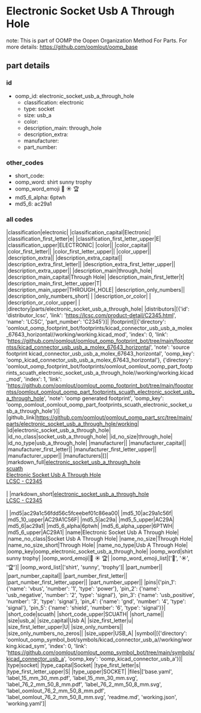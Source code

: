 # Electronic Socket Usb A Through Hole  

note: This is part of OOMP the Oopen Organization Method For Parts. For more details: https://github.com/oomlout/oomp_base

##  part details





### id
* oomp_id: electronic_socket_usb_a_through_hole
  * classification: electronic
  * type: socket
  * size: usb_a
  * color: 
  * description_main: through_hole
  * description_extra: 
  * manufacturer: 
  * part_number: 

### other_codes
* short_code: 
* oomp_word: shirt sunny trophy
* oomp_word_emoji :shirt: :sunny: :trophy:
* md5_6_alpha: 6ptwh
* md5_6: ac29a1

### all codes 
|classification|electronic|
|classification_capital|Electronic|
|classification_first_letter|e|
|classification_first_letter_upper|E|
|classification_upper|ELECTRONIC|
|color||
|color_capital||
|color_first_letter||
|color_first_letter_upper||
|color_upper||
|description_extra||
|description_extra_capital||
|description_extra_first_letter||
|description_extra_first_letter_upper||
|description_extra_upper||
|description_main|through_hole|
|description_main_capital|Through Hole|
|description_main_first_letter|t|
|description_main_first_letter_upper|T|
|description_main_upper|THROUGH_HOLE|
|description_only_numbers||
|description_only_numbers_short| |
|description_or_color| |
|description_or_color_upper| |
|directory|parts/electronic_socket_usb_a_through_hole|
|distributors|[{'id': 'distributor_lcsc', 'link': 'https://lcsc.com/product-detail/C2345.html', 'name': 'LCSC', 'part_number': 'C2345'}]|
|footprint|[{'directory': 'oomlout_oomp_footprint_bot/footprints/kicad_connector_usb_usb_a_molex_67643_horizontal//working/working.kicad_mod', 'index': 0, 'link': 'https://github.com/oomlout/oomlout_oomp_footprint_bot/tree/main/foootprntss/kicad_connector_usb_usb_a_molex_67643_horizontal', 'note': 'source footprint kicad_connector_usb_usb_a_molex_67643_horizontal', 'oomp_key': 'oomp_kicad_connector_usb_usb_a_molex_67643_horizontal'}, {'directory': 'oomlout_oomp_footprint_bot/footprints/oomlout_oomlout_oomp_part_footprints_scuath_electronic_socket_usb_a_through_hole//working/working.kicad_mod', 'index': 1, 'link': 'https://github.com/oomlout/oomlout_oomp_footprint_bot/tree/main/foootprntss/oomlout_oomlout_oomp_part_footprints_scuath_electronic_socket_usb_a_through_hole', 'note': 'oomp generated footprint', 'oomp_key': 'oomp_oomlout_oomlout_oomp_part_footprints_scuath_electronic_socket_usb_a_through_hole'}]|
|github_link|https://github.com/oomlout/oomlout_oomp_part_src/tree/main/parts/electronic_socket_usb_a_through_hole/working|
|id|electronic_socket_usb_a_through_hole|
|id_no_class|socket_usb_a_through_hole|
|id_no_size|through_hole|
|id_no_type|usb_a_through_hole|
|manufacturer||
|manufacturer_capital||
|manufacturer_first_letter||
|manufacturer_first_letter_upper||
|manufacturer_upper||
|manufacturers|[]|
|markdown_full|[electronic_socket_usb_a_through_hole](https://github.com/oomlout/oomlout_oomp_part_src/tree/main/parts/electronic_socket_usb_a_through_hole/working)<br>[scuath](https://github.com/oomlout/oomlout_oomp_part_src/tree/main/parts/electronic_socket_usb_a_through_hole/working)<br>[Electronic Socket Usb A Through Hole](https://github.com/oomlout/oomlout_oomp_part_src/tree/main/parts/electronic_socket_usb_a_through_hole/working)<br>[LCSC - C2345<br>](https://lcsc.com/product-detail/C2345.html)<br>|
|markdown_short|[electronic_socket_usb_a_through_hole](https://github.com/oomlout/oomlout_oomp_part_src/tree/main/parts/electronic_socket_usb_a_through_hole/working)<br>[LCSC - C2345<br>](https://lcsc.com/product-detail/C2345.html)<br>|
|md5|ac29a1c56fdd56c5fceebef01c86ea00|
|md5_10|ac29a1c56f|
|md5_10_upper|AC29A1C56F|
|md5_5|ac29a|
|md5_5_upper|AC29A|
|md5_6|ac29a1|
|md5_6_alpha|6ptwh|
|md5_6_alpha_upper|6PTWH|
|md5_6_upper|AC29A1|
|name|Electronic Socket Usb A Through Hole|
|name_no_class|Socket Usb A Through Hole|
|name_no_size|Through Hole|
|name_no_size_short|Through Hole|
|name_no_type|Usb A Through Hole|
|oomp_key|oomp_electronic_socket_usb_a_through_hole|
|oomp_word|shirt sunny trophy|
|oomp_word_emoji|:shirt: :sunny: :trophy:|
|oomp_word_emoji_list|[':shirt:', ':sunny:', ':trophy:']|
|oomp_word_list|['shirt', 'sunny', 'trophy']|
|part_number||
|part_number_capital||
|part_number_first_letter||
|part_number_first_letter_upper||
|part_number_upper||
|pins|{'pin_1': {'name': 'vbus', 'number': '1', 'type': 'power'}, 'pin_2': {'name': 'usb_negative', 'number': '2', 'type': 'signal'}, 'pin_3': {'name': 'usb_positive', 'number': '3', 'type': 'signal'}, 'pin_4': {'name': 'gnd', 'number': '4', 'type': 'signal'}, 'pin_5': {'name': 'shield', 'number': '6', 'type': 'signal'}}|
|short_code|scuath|
|short_code_upper|SCUATH|
|short_name||
|size|usb_a|
|size_capital|Usb A|
|size_first_letter|u|
|size_first_letter_upper|U|
|size_only_numbers||
|size_only_numbers_no_zeros||
|size_upper|USB_A|
|symbol|[{'directory': 'oomlout_oomp_symbol_bot/symbols/kicad_connector_usb_a//working/working.kicad_sym', 'index': 0, 'link': 'https://github.com/oomlout/oomlout_oomp_symbol_bot/tree/main/symbols/kicad_connector_usb_a', 'oomp_key': 'oomp_kicad_connector_usb_a'}]|
|type|socket|
|type_capital|Socket|
|type_first_letter|s|
|type_first_letter_upper|S|
|type_upper|SOCKET|
|files|['base.yaml', 'label_15_mm_30_mm.pdf', 'label_15_mm_30_mm.svg', 'label_76_2_mm_50_8_mm.pdf', 'label_76_2_mm_50_8_mm.svg', 'label_oomlout_76_2_mm_50_8_mm.pdf', 'label_oomlout_76_2_mm_50_8_mm.svg', 'readme.md', 'working.json', 'working.yaml']|
